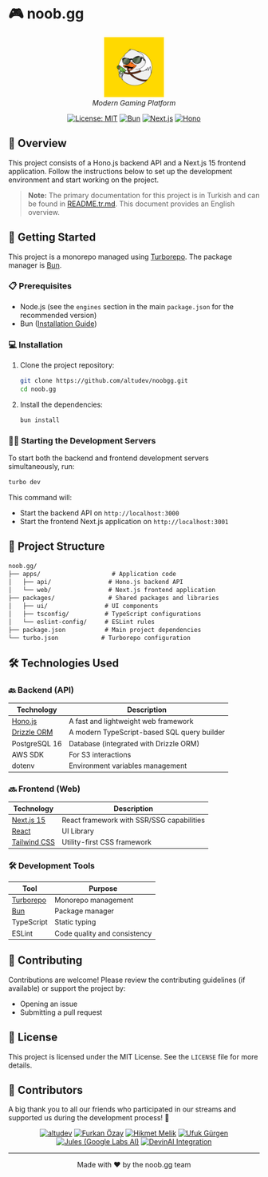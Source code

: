 # 🎮 noob.gg

<p align="center">
  <img src="docs/noobgg-logo.png" alt="noob.gg logo" height="120" />
  <br/>
  <em>Modern Gaming Platform</em>
</p>

<div align="center">

[![License: MIT](https://img.shields.io/badge/License-MIT-yellow.svg)](https://opensource.org/licenses/MIT)
[![Bun](https://img.shields.io/badge/Bun-1.0.0-000000?style=flat&logo=bun)](https://bun.sh)
[![Next.js](https://img.shields.io/badge/Next.js-15-000000?style=flat&logo=next.js)](https://nextjs.org)
[![Hono](https://img.shields.io/badge/Hono.js-3.0-000000?style=flat&logo=hono)](https://hono.dev)

</div>

## 📝 Overview

This project consists of a Hono.js backend API and a Next.js 15 frontend application. Follow the instructions below to set up the development environment and start working on the project.

> **Note:** The primary documentation for this project is in Turkish and can be found in [README.tr.md](./README.tr.md). This document provides an English overview.

## 🚀 Getting Started

This project is a monorepo managed using [Turborepo](https://turbo.build/repo). The package manager is [Bun](https://bun.sh/).

### 📋 Prerequisites

* Node.js (see the `engines` section in the main `package.json` for the recommended version)
* Bun ([Installation Guide](https://bun.sh/docs/installation))

### 💻 Installation

1. Clone the project repository:
   ```bash
   git clone https://github.com/altudev/noobgg.git
   cd noob.gg
   ```

2. Install the dependencies:
   ```bash
   bun install
   ```

### 🏃‍♂️ Starting the Development Servers

To start both the backend and frontend development servers simultaneously, run:

```bash
turbo dev
```

This command will:
* Start the backend API on `http://localhost:3000`
* Start the frontend Next.js application on `http://localhost:3001`

## 📁 Project Structure

```
noob.gg/
├── apps/                    # Application code
│   ├── api/                # Hono.js backend API
│   └── web/                # Next.js frontend application
├── packages/               # Shared packages and libraries
│   ├── ui/                # UI components
│   ├── tsconfig/          # TypeScript configurations
│   └── eslint-config/     # ESLint rules
├── package.json           # Main project dependencies
└── turbo.json            # Turborepo configuration
```

## 🛠️ Technologies Used

### 🔙 Backend (API)

| Technology | Description |
|------------|-------------|
| [Hono.js](https://hono.dev/) | A fast and lightweight web framework |
| [Drizzle ORM](https://orm.drizzle.team/) | A modern TypeScript-based SQL query builder |
| PostgreSQL 16 | Database (integrated with Drizzle ORM) |
| AWS SDK | For S3 interactions |
| dotenv | Environment variables management |

### 🔜 Frontend (Web)

| Technology | Description |
|------------|-------------|
| [Next.js 15](https://nextjs.org/) | React framework with SSR/SSG capabilities |
| [React](https://react.dev/) | UI Library |
| [Tailwind CSS](https://tailwindcss.com/) | Utility-first CSS framework |

### 🛠️ Development Tools

| Tool | Purpose |
|------|---------|
| [Turborepo](https://turbo.build/repo) | Monorepo management |
| [Bun](https://bun.sh/) | Package manager |
| TypeScript | Static typing |
| ESLint | Code quality and consistency |

## 🤝 Contributing

Contributions are welcome! Please review the contributing guidelines (if available) or support the project by:
* Opening an issue
* Submitting a pull request

## 📄 License

This project is licensed under the MIT License. See the `LICENSE` file for more details.

## 👥 Contributors

A big thank you to all our friends who participated in our streams and supported us during the development process! 🙏

<div align="center">

<a href="https://github.com/altudev"><img width="60px" alt="altudev" src="https://github.com/altudev.png" title="altudev"/></a>
<a href="https://github.com/furkanczay"><img width="60px" alt="Furkan Özay" src="https://github.com/furkanczay.png" title="Furkan Özay"/></a>
<a href="https://github.com/HikmetMelikk"><img width="60px" alt="Hikmet Melik" src="https://github.com/HikmetMelikk.png" title="Hikmet Melik"/></a>
<a href="https://github.com/gurgenufuk12"><img width="60px" alt="Ufuk Gürgen" src="https://github.com/gurgenufuk12.png" title="Ufuk Gürgen"/></a>
<a href="https://github.com/apps/google-labs-jules"><img width="60px" alt="Jules (Google Labs AI)" src="https://avatars.githubusercontent.com/in/842251?s=41&u=e6ce41f2678ba45349e003a9b1d8719b7f414a6f&v=4" title="Jules (Google Labs AI)"/></a>
<a href="https://github.com/apps/devin-ai-integration"><img width="60px" alt="DevinAI Integration" src="https://avatars.githubusercontent.com/in/811515?s=41&u=22ae8177548c8cd6cccb497ac571937d080c80bc&v=4" title="DevinAI Integration"/></a>

</div>

---
<div align="center">
Made with ❤️ by the noob.gg team
</div>

